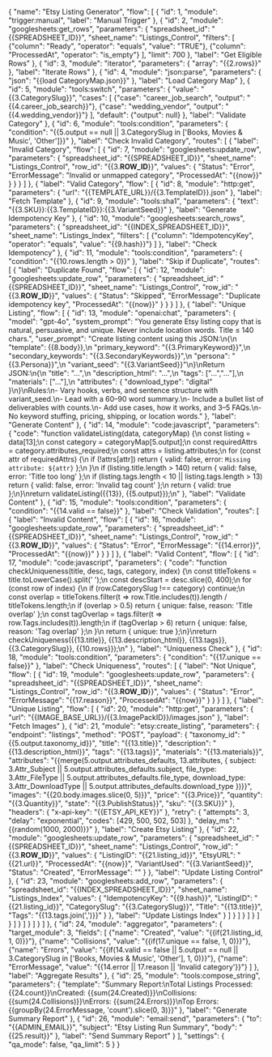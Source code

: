 {
  "name": "Etsy Listing Generator",
  "flow": [
    {
      "id": 1,
      "module": "trigger:manual",
      "label": "Manual Trigger"
    },
    {
      "id": 2,
      "module": "googlesheets:get_rows",
      "parameters": {
        "spreadsheet_id": "{{SPREADSHEET_ID}}",
        "sheet_name": "Listings_Control",
        "filters": [
          {"column": "Ready", "operator": "equals", "value": "TRUE"},
          {"column": "ProcessedAt", "operator": "is_empty"}
        ],
        "limit": 700
      },
      "label": "Get Eligible Rows"
    },
    {
      "id": 3,
      "module": "iterator",
      "parameters": {
        "array": "{{2.rows}}"
      },
      "label": "Iterate Rows"
    },
    {
      "id": 4,
      "module": "json:parse",
      "parameters": {
        "json": "{{load CategoryMap.json}}"
      },
      "label": "Load Category Map"
    },
    {
      "id": 5,
      "module": "tools:switch",
      "parameters": {
        "value": "{{3.CategorySlug}}",
        "cases": [
          {"case": "career_job_search", "output": "{{4.career_job_search}}"},
          {"case": "wedding_vendor", "output": "{{4.wedding_vendor}}"}
        ],
        "default": {"output": null}
      },
      "label": "Validate Category"
    },
    {
      "id": 6,
      "module": "tools:condition",
      "parameters": {
        "condition": "{{5.output == null || 3.CategorySlug in ['Books, Movies & Music', 'Other']}}"
      },
      "label": "Check Invalid Category",
      "routes": [
        {
          "label": "Invalid Category",
          "flow": [
            {
              "id": 7,
              "module": "googlesheets:update_row",
              "parameters": {
                "spreadsheet_id": "{{SPREADSHEET_ID}}",
                "sheet_name": "Listings_Control",
                "row_id": "{{3.__ROW_ID__}}",
                "values": {
                  "Status": "Error",
                  "ErrorMessage": "Invalid or unmapped category",
                  "ProcessedAt": "{{now}}"
                }
              }
            }
          ]
        },
        {
          "label": "Valid Category",
          "flow": [
            {
              "id": 8,
              "module": "http:get",
              "parameters": {
                "url": "{{TEMPLATE_URL}}/{{3.TemplateID}}.json"
              },
              "label": "Fetch Template"
            },
            {
              "id": 9,
              "module": "tools:sha1",
              "parameters": {
                "text": "{{3.SKU}}:{{3.TemplateID}}:{{3.VariantSeed}}"
              },
              "label": "Generate Idempotency Key"
            },
            {
              "id": 10,
              "module": "googlesheets:search_rows",
              "parameters": {
                "spreadsheet_id": "{{INDEX_SPREADSHEET_ID}}",
                "sheet_name": "Listings_Index",
                "filters": [
                  {"column": "IdempotencyKey", "operator": "equals", "value": "{{9.hash}}"}
                ]
              },
              "label": "Check Idempotency"
            },
            {
              "id": 11,
              "module": "tools:condition",
              "parameters": {
                "condition": "{{10.rows.length > 0}}"
              },
              "label": "Skip if Duplicate",
              "routes": [
                {
                  "label": "Duplicate Found",
                  "flow": [
                    {
                      "id": 12,
                      "module": "googlesheets:update_row",
                      "parameters": {
                        "spreadsheet_id": "{{SPREADSHEET_ID}}",
                        "sheet_name": "Listings_Control",
                        "row_id": "{{3.__ROW_ID__}}",
                        "values": {
                          "Status": "Skipped",
                          "ErrorMessage": "Duplicate idempotency key",
                          "ProcessedAt": "{{now}}"
                        }
                      }
                    }
                  ]
                },
                {
                  "label": "Unique Listing",
                  "flow": [
                    {
                      "id": 13,
                      "module": "openai:chat",
                      "parameters": {
                        "model": "gpt-4o",
                        "system_prompt": "You generate Etsy listing copy that is natural, persuasive, and unique. Never include location words. Title ≤ 140 chars.",
                        "user_prompt": "Create listing content using this JSON:\n{\n  \"template\": {{8.body}},\n  \"primary_keyword\": \"{{3.PrimaryKeyword}}\",\n  \"secondary_keywords\": \"{{3.SecondaryKeywords}}\",\n  \"persona\": \"{{3.Persona}}\",\n  \"variant_seed\": \"{{3.VariantSeed}}\"\n}\nReturn JSON:\n{\n  \"title\": \"…\",\n  \"description_html\": \"…\",\n  \"tags\": [\"…\",\"…\"],\n  \"materials\": [\"…\"],\n  \"attributes\": { \"download_type\": \"digital\" }\n}\nRules:\n- Vary hooks, verbs, and sentence structure with variant_seed.\n- Lead with a 60–90 word summary.\n- Include a bullet list of deliverables with counts.\n- Add use cases, how it works, and 3–5 FAQs.\n- No keyword stuffing, pricing, shipping, or location words."
                      },
                      "label": "Generate Content"
                    },
                    {
                      "id": 14,
                      "module": "code:javascript",
                      "parameters": {
                        "code": "function validateListing(data, categoryMap) {\n  const listing = data[13];\n  const category = categoryMap[5.output];\n  const requiredAttrs = category.attributes_required;\n  const attrs = listing.attributes;\n  for (const attr of requiredAttrs) {\n    if (!attrs[attr]) return { valid: false, error: `Missing attribute: ${attr}` };\n  }\n  if (listing.title.length > 140) return { valid: false, error: 'Title too long' };\n  if (listing.tags.length < 10 || listing.tags.length > 13) return { valid: false, error: 'Invalid tag count' };\n  return { valid: true };\n}\nreturn validateListing({{13}}, {{5.output}});\n"
                      },
                      "label": "Validate Content"
                    },
                    {
                      "id": 15,
                      "module": "tools:condition",
                      "parameters": {
                        "condition": "{{14.valid == false}}"
                      },
                      "label": "Check Validation",
                      "routes": [
                        {
                          "label": "Invalid Content",
                          "flow": [
                            {
                              "id": 16,
                              "module": "googlesheets:update_row",
                              "parameters": {
                                "spreadsheet_id": "{{SPREADSHEET_ID}}",
                                "sheet_name": "Listings_Control",
                                "row_id": "{{3.__ROW_ID__}}",
                                "values": {
                                  "Status": "Error",
                                  "ErrorMessage": "{{14.error}}",
                                  "ProcessedAt": "{{now}}"
                                }
                              }
                            }
                          ]
                        },
                        {
                          "label": "Valid Content",
                          "flow": [
                            {
                              "id": 17,
                              "module": "code:javascript",
                              "parameters": {
                                "code": "function checkUniqueness(title, desc, tags, category, index) {\n  const titleTokens = title.toLowerCase().split(' ');\n  const descStart = desc.slice(0, 400);\n  for (const row of index) {\n    if (row.CategorySlug !== category) continue;\n    const overlap = titleTokens.filter(t => row.Title.includes(t)).length / titleTokens.length;\n    if (overlap > 0.5) return { unique: false, reason: 'Title overlap' };\n    const tagOverlap = tags.filter(t => row.Tags.includes(t)).length;\n    if (tagOverlap > 6) return { unique: false, reason: 'Tag overlap' };\n  }\n  return { unique: true };\n}\nreturn checkUniqueness({{13.title}}, {{13.description_html}}, {{13.tags}}, {{3.CategorySlug}}, {{10.rows}});\n"
                              },
                              "label": "Uniqueness Check"
                            },
                            {
                              "id": 18,
                              "module": "tools:condition",
                              "parameters": {
                                "condition": "{{17.unique == false}}"
                              },
                              "label": "Check Uniqueness",
                              "routes": [
                                {
                                  "label": "Not Unique",
                                  "flow": [
                                    {
                                      "id": 19,
                                      "module": "googlesheets:update_row",
                                      "parameters": {
                                        "spreadsheet_id": "{{SPREADSHEET_ID}}",
                                        "sheet_name": "Listings_Control",
                                        "row_id": "{{3.__ROW_ID__}}",
                                        "values": {
                                          "Status": "Error",
                                          "ErrorMessage": "{{17.reason}}",
                                          "ProcessedAt": "{{now}}"
                                        }
                                      }
                                    }
                                  ]
                                },
                                {
                                  "label": "Unique Listing",
                                  "flow": [
                                    {
                                      "id": 20,
                                      "module": "http:get",
                                      "parameters": {
                                        "url": "{{IMAGE_BASE_URL}}/{{3.ImagePackID}}/images.json"
                                      },
                                      "label": "Fetch Images"
                                    },
                                    {
                                      "id": 21,
                                      "module": "etsy:create_listing",
                                      "parameters": {
                                        "endpoint": "listings",
                                        "method": "POST",
                                        "payload": {
                                          "taxonomy_id": "{{5.output.taxonomy_id}}",
                                          "title": "{{13.title}}",
                                          "description": "{{13.description_html}}",
                                          "tags": "{{13.tags}}",
                                          "materials": "{{13.materials}}",
                                          "attributes": "{{merge(5.output.attributes_defaults, 13.attributes, { subject: 3.Attr_Subject || 5.output.attributes_defaults.subject, file_type: 3.Attr_FileType || 5.output.attributes_defaults.file_type, download_type: 3.Attr_DownloadType || 5.output.attributes_defaults.download_type })}}",
                                          "images": "{{20.body.images.slice(0, 5)}}",
                                          "price": "{{3.Price}}",
                                          "quantity": "{{3.Quantity}}",
                                          "state": "{{3.PublishStatus}}",
                                          "sku": "{{3.SKU}}"
                                        },
                                        "headers": {
                                          "x-api-key": "{{ETSY_API_KEY}}"
                                        },
                                        "retry": {
                                          "attempts": 3,
                                          "delay": "exponential",
                                          "codes": [429, 500, 502, 503]
                                        },
                                        "delay_ms": "{{random(1000, 2000)}}"
                                      },
                                      "label": "Create Etsy Listing"
                                    },
                                    {
                                      "id": 22,
                                      "module": "googlesheets:update_row",
                                      "parameters": {
                                        "spreadsheet_id": "{{SPREADSHEET_ID}}",
                                        "sheet_name": "Listings_Control",
                                        "row_id": "{{3.__ROW_ID__}}",
                                        "values": {
                                          "ListingID": "{{21.listing_id}}",
                                          "EtsyURL": "{{21.url}}",
                                          "ProcessedAt": "{{now}}",
                                          "VariantUsed": "{{3.VariantSeed}}",
                                          "Status": "Created",
                                          "ErrorMessage": ""
                                        }
                                      },
                                      "label": "Update Listing Control"
                                    },
                                    {
                                      "id": 23,
                                      "module": "googlesheets:add_row",
                                      "parameters": {
                                        "spreadsheet_id": "{{INDEX_SPREADSHEET_ID}}",
                                        "sheet_name": "Listings_Index",
                                        "values": {
                                          "IdempotencyKey": "{{9.hash}}",
                                          "ListingID": "{{21.listing_id}}",
                                          "CategorySlug": "{{3.CategorySlug}}",
                                          "Title": "{{13.title}}",
                                          "Tags": "{{13.tags.join(',')}}"
                                        }
                                      },
                                      "label": "Update Listings Index"
                                    }
                                  ]
                                }
                              ]
                            }
                          ]
                        }
                      ]
                    }
                  ]
                }
              ]
            }
          ]
        }
      ]
    },
    {
      "id": 24,
      "module": "aggregator",
      "parameters": {
        "target_module": 3,
        "fields": [
          {"name": "Created", "value": "{{if(21.listing_id, 1, 0)}}"},
          {"name": "Collisions", "value": "{{if(17.unique == false, 1, 0)}}"},
          {"name": "Errors", "value": "{{if(14.valid == false || 5.output == null || 3.CategorySlug in ['Books, Movies & Music', 'Other'], 1, 0)}}"},
          {"name": "ErrorMessage", "value": "{{14.error || 17.reason || 'Invalid category'}}"}
        ]
      },
      "label": "Aggregate Results"
    },
    {
      "id": 25,
      "module": "tools:compose_string",
      "parameters": {
        "template": "Summary Report:\nTotal Listings Processed: {{24.count}}\nCreated: {{sum(24.Created)}}\nCollisions: {{sum(24.Collisions)}}\nErrors: {{sum(24.Errors)}}\nTop Errors: {{groupBy(24.ErrorMessage, 'count').slice(0, 3)}}"
      },
      "label": "Generate Summary Report"
    },
    {
      "id": 26,
      "module": "email:send",
      "parameters": {
        "to": "{{ADMIN_EMAIL}}",
        "subject": "Etsy Listing Run Summary",
        "body": "{{25.result}}"
      },
      "label": "Send Summary Report"
    }
  ],
  "settings": {
    "qa_mode": false,
    "qa_limit": 5
  }
}
